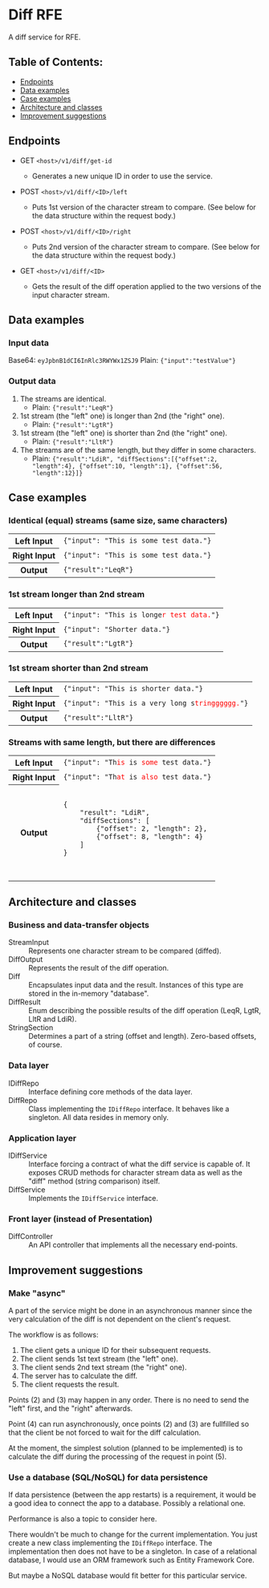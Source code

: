 # Diff RFE

A diff service for RFE.




## Table of Contents:
- [Endpoints](#endpoints)
- [Data examples](#data-examples)
- [Case examples](#case-examples)
- [Architecture and classes](#architecture-and-classes)
- [Improvement suggestions](#improvement-suggestions)




## Endpoints

- GET `<host>/v1/diff/get-id`
  - Generates a new unique ID in order to use the service.

- POST `<host>/v1/diff/<ID>/left`
  - Puts 1st version of the character stream to compare. (See below for the data structure within the request body.)

- POST `<host>/v1/diff/<ID>/right`
  - Puts 2nd version of the character stream to compare. (See below for the data structure within the request body.)

- GET `<host>/v1/diff/<ID>`
  - Gets the result of the diff operation applied to the two versions of the input character stream.




## Data examples


### Input data

Base64: `eyJpbnB1dCI6InRlc3RWYWx1ZSJ9`
Plain:  `{"input":"testValue"}`

### Output data

1. The streams are identical.
   - Plain: `{"result":"LeqR"}`
2. 1st stream (the "left" one) is longer than 2nd (the "right" one).
   - Plain: `{"result":"LgtR"}`
3. 1st stream (the "left" one) is shorter than 2nd (the "right" one).
   - Plain: `{"result":"LltR"}`
4. The streams are of the same length, but they differ in some characters.
   - Plain: `{"result":"LdiR", "diffSections":[{"offset":2, "length":4}, {"offset":10, "length":1}, {"offset":56, "length":12}]}`




## Case examples


### Identical (equal) streams (same size, same characters)

<table>
    <tr>
        <th>Left Input</th><td><code>{"input": "This is some test data."}</code></td>
    </tr>
    <tr>
        <th>Right Input</th><td><code>{"input": "This is some test data."}</code></td>
    </tr>
    <tr>
        <th>Output</th><td><code>{"result":"LeqR"}</code></td>
    </tr>
</table>



### 1st stream longer than 2nd stream

<table>
    <tr>
        <th>Left Input</th><td><code>{"input": "This is longe<span style="color: red;">r test data.</span>"}</code></td>
    </tr>
    <tr>
        <th>Right Input</th><td><code>{"input": "Shorter data."}</code></td>
    </tr>
    <tr>
        <th>Output</th><td><code>{"result":"LgtR"}</code></td>
    </tr>
</table>



### 1st stream shorter than 2nd stream

<table>
    <tr>
        <th>Left Input</th><td><code>{"input": "This is shorter data."}</code></td>
    </tr>
    <tr>
        <th>Right Input</th><td><code>{"input": "This is a very long s<span style="color: red;">tringggggg.</span>"}</code></td>
    </tr>
    <tr>
        <th>Output</th><td><code>{"result":"LltR"}</code></td>
    </tr>
</table>



### Streams with same length, but there are differences

<table>
    <tr>
        <th>Left Input</th><td><code>{"input": "Th<span style="color: red;">is</span> is <span style="color: red;">some</span> test data."}</code></td>
    </tr>
    <tr>
        <th>Right Input</th><td><code>{"input": "Th<span style="color: red;">at</span> is <span style="color: red;">also</span> test data."}</code></td>
    </tr>
    <tr>
        <th>Output</th>
        <td>
            <pre>
            <code>
{
    "result": "LdiR",
    "diffSections": [
        {"offset": 2, "length": 2},
        {"offset": 8, "length": 4}
    ]
}
            </code>
            </pre>
        </td>
    </tr>
</table>




## Architecture and classes


### Business and data-transfer objects

<dl>
    <dt>StreamInput</dt>
    <dd>Represents one character stream to be compared (diffed).</dd>
    <dt>DiffOutput</dt>
    <dd>Represents the result of the diff operation.</dd>
    <dt>Diff</dt>
    <dd>Encapsulates input data and the result. Instances of this type are stored in the in-memory "database".</dd>
    <dt>DiffResult</dt>
    <dd>Enum describing the possible results of the diff operation (LeqR, LgtR, LltR and LdiR).</dd>
    <dt>StringSection</dt>
    <dd>Determines a part of a string (offset and length). Zero-based offsets, of course.</dd>
</dl>


### Data layer

<dl>
    <dt>IDiffRepo</dt>
    <dd>Interface defining core methods of the data layer.</dd>
    <dt>DiffRepo</dt>
    <dd>Class implementing the <code>IDiffRepo</code> interface. It behaves like a singleton. All data resides in memory only.</dd>
</dl>


### Application layer

<dl>
    <dt>IDiffService</dt>
    <dd>
        Interface forcing a contract of what the diff service is capable of.
        It exposes CRUD methods for character stream data as well as the "diff" method (string comparison) itself.
    </dd>
    <dt>DiffService</dt>
    <dd>Implements the <code>IDiffService</code> interface.</dd>
</dl>


### Front layer (instead of Presentation)

<dl>
    <dt>DiffController</dt>
    <dd>An API controller that implements all the necessary end-points.</dd>
</dl>




## Improvement suggestions


### Make "async"

A part of the service might be done in an asynchronous manner since the very calculation of the diff is not dependent on the client's request.

The workflow is as follows:
1. The client gets a unique ID for their subsequent requests.
2. The client sends 1st text stream (the "left" one).
3. The client sends 2nd text stream (the "right" one).
4. The server has to calculate the diff.
5. The client requests the result.

Points (2) and (3) may happen in any order. There is no need to send the "left" first, and the "right" afterwards.

Point (4) can run asynchronously, once points (2) and (3) are fullfilled so that the client be not forced to wait for the diff calculation.

At the moment, the simplest solution (planned to be implemented) is to calculate the diff during the processing of the request in point (5).


### Use a database (SQL/NoSQL) for data persistence

If data persistence (between the app restarts) is a requirement, it would be a good idea to connect the app to a database. Possibly a relational one.

Performance is also a topic to consider here.

There wouldn't be much to change for the current implementation. You just create a new class implementing the `IDiffRepo` interface. The implementation then does not have to be a singleton.
In case of a relational database, I would use an ORM framework such as Entity Framework Core.

But maybe a NoSQL database would fit better for this particular service.
